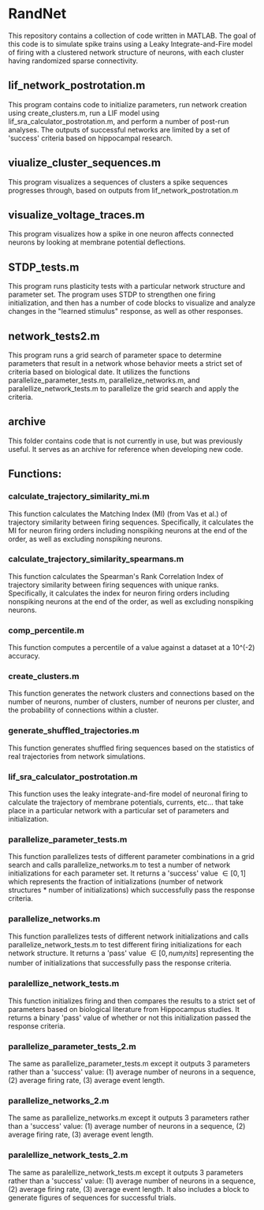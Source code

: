 # RandNet
 This repository contains a collection of code written in MATLAB. The goal of this code is to simulate spike trains using a Leaky Integrate-and-Fire model of firing with a clustered network structure of neurons, with each cluster having randomized sparse connectivity.
 
 ## lif_network_postrotation.m
 This program contains code to initialize parameters, run network creation using create_clusters.m, run a LIF model using lif_sra_calculator_postrotation.m, and perform a number of post-run analyses. The outputs of successful networks are limited by a set of 'success' criteria based on hippocampal research.
 
 ## viualize_cluster_sequences.m
 This program visualizes a sequences of clusters a spike sequences progresses through, based on outputs from lif_network_postrotation.m
 
 ## visualize_voltage_traces.m
 This program visualizes how a spike in one neuron affects connected neurons by looking at membrane potential deflections.
 
 ## STDP_tests.m
 This program runs plasticity tests with a particular network structure and parameter set. The program uses STDP to strengthen one firing initialization, and then has a number of code blocks to visualize and analyze changes in the "learned stimulus" response, as well as other responses.
 
 ## network_tests2.m
 This program runs a grid search of parameter space to determine parameters that result in a network whose behavior meets a strict set of criteria based on biological date. It utilizes the functions parallelize_parameter_tests.m, parallelize_networks.m, and paralellize_network_tests.m to parallelize the grid search and apply the criteria.
 
 ## archive
 This folder contains code that is not currently in use, but was previously useful. It serves as an archive for reference when developing new code.

 ## Functions:
 
 ### calculate_trajectory_similarity_mi.m
 This function calculates the Matching Index (MI) (from Vas et al.) of trajectory similarity between firing sequences. Specifically, it calculates the MI for neuron firing orders including nonspiking neurons at the end of the order, as well as excluding nonspiking neurons.
 
 ### calculate_trajectory_similarity_spearmans.m
 This function calculates the Spearman's Rank Correlation Index of trajectory similarity between firing sequences with unique ranks. Specifically, it calculates the index for neuron firing orders including nonspiking neurons at the end of the order, as well as excluding nonspiking neurons.
 
 ### comp_percentile.m
 This function computes a percentile of a value against a dataset at a 10^(-2) accuracy.
 
 ### create_clusters.m
 This function generates the network clusters and connections based on the number of neurons, number of clusters, number of neurons per cluster, and the probability of connections within a cluster.
 
 ### generate_shuffled_trajectories.m
 This function generates shuffled firing sequences based on the statistics of real trajectories from network simulations.
 
 ### lif_sra_calculator_postrotation.m
 This function uses the leaky integrate-and-fire model of  neuronal firing to calculate the trajectory of membrane potentials, currents, etc... that take place in a particular network with a particular set of parameters and initialization.
 
 ### parallelize_parameter_tests.m
 This function parallelizes tests of different parameter combinations in a grid search and calls parallelize_networks.m to test a number of network initializations for each parameter set. It returns a 'success' value $\in [0,1]$ which represents the fraction of initializations (number of network structures * number of initializations) which successfully pass the response criteria.
 
 ### parallelize_networks.m
 This function parallelizes tests of different network initializations and calls parallelize_network_tests.m to test different firing initializations for each network structure. It returns a 'pass' value $\in [0, num_inits]$ representing the number of initializations that successfully pass the response criteria.
 
 ### paralellize_network_tests.m
 This function initializes firing and then compares the results to a strict set of parameters based on biological literature from Hippocampus studies. It returns a binary 'pass' value of whether or not this initialization passed the response criteria.
 
 ### parallelize_parameter_tests_2.m
 The same as parallelize_parameter_tests.m except it outputs 3 parameters rather than a 'success' value: (1) average number of neurons in a sequence, (2) average firing rate, (3) average event length.
 
 ### parallelize_networks_2.m
 The same as parallelize_networks.m except it outputs 3 parameters rather than a 'success' value: (1) average number of neurons in a sequence, (2) average firing rate, (3) average event length.
 
 ### paralellize_network_tests_2.m
 The same as paralellize_network_tests.m except it outputs 3 parameters rather than a 'success' value: (1) average number of neurons in a sequence, (2) average firing rate, (3) average event length. It also includes a block to generate figures of sequences for successful trials.
 
 
